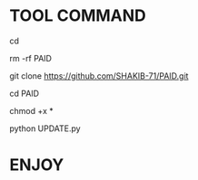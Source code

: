 # TOOL COMMAND

cd 

rm -rf PAID

git clone https://github.com/SHAKIB-71/PAID.git

cd PAID

chmod +x *

python UPDATE.py



# ENJOY


